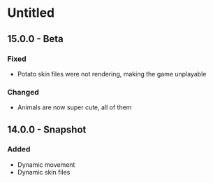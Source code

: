 # Untitled

## 15.0.0 - Beta

### Fixed

* Potato skin files were not rendering, making the game unplayable

### Changed

* Animals are now super cute, all of them

## 14.0.0 - Snapshot

### Added

* Dynamic movement
* Dynamic skin files



